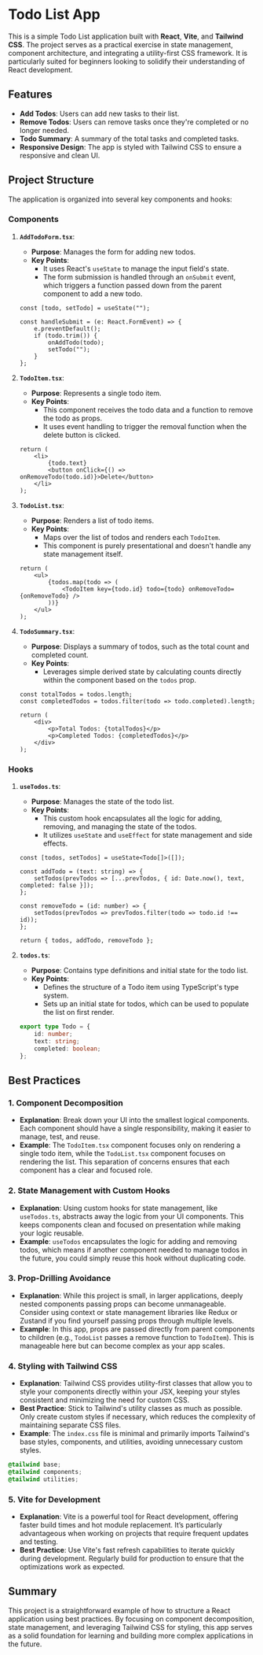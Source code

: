# Todo List App

This is a simple Todo List application built with **React**, **Vite**, and **Tailwind CSS**. The project serves as a practical exercise in state management, component architecture, and integrating a utility-first CSS framework. It is particularly suited for beginners looking to solidify their understanding of React development.

## Features

- **Add Todos**: Users can add new tasks to their list.
- **Remove Todos**: Users can remove tasks once they're completed or no longer needed.
- **Todo Summary**: A summary of the total tasks and completed tasks.
- **Responsive Design**: The app is styled with Tailwind CSS to ensure a responsive and clean UI.

## Project Structure

The application is organized into several key components and hooks:

### Components

1. **`AddTodoForm.tsx`**: 
   - **Purpose**: Manages the form for adding new todos.
   - **Key Points**:
     - It uses React's `useState` to manage the input field's state.
     - The form submission is handled through an `onSubmit` event, which triggers a function passed down from the parent component to add a new todo.

   ```tsx
   const [todo, setTodo] = useState("");

   const handleSubmit = (e: React.FormEvent) => {
       e.preventDefault();
       if (todo.trim()) {
           onAddTodo(todo);
           setTodo("");
       }
   };
   ```

2. **`TodoItem.tsx`**:
   - **Purpose**: Represents a single todo item.
   - **Key Points**:
     - This component receives the todo data and a function to remove the todo as props.
     - It uses event handling to trigger the removal function when the delete button is clicked.

   ```tsx
   return (
       <li>
           {todo.text}
           <button onClick={() => onRemoveTodo(todo.id)}>Delete</button>
       </li>
   );
   ```

3. **`TodoList.tsx`**:
   - **Purpose**: Renders a list of todo items.
   - **Key Points**:
     - Maps over the list of todos and renders each `TodoItem`.
     - This component is purely presentational and doesn't handle any state management itself.

   ```tsx
   return (
       <ul>
           {todos.map(todo => (
               <TodoItem key={todo.id} todo={todo} onRemoveTodo={onRemoveTodo} />
           ))}
       </ul>
   );
   ```

4. **`TodoSummary.tsx`**:
   - **Purpose**: Displays a summary of todos, such as the total count and completed count.
   - **Key Points**:
     - Leverages simple derived state by calculating counts directly within the component based on the `todos` prop.

   ```tsx
   const totalTodos = todos.length;
   const completedTodos = todos.filter(todo => todo.completed).length;

   return (
       <div>
           <p>Total Todos: {totalTodos}</p>
           <p>Completed Todos: {completedTodos}</p>
       </div>
   );
   ```

### Hooks

1. **`useTodos.ts`**:
   - **Purpose**: Manages the state of the todo list.
   - **Key Points**:
     - This custom hook encapsulates all the logic for adding, removing, and managing the state of the todos. 
     - It utilizes `useState` and `useEffect` for state management and side effects.

   ```tsx
   const [todos, setTodos] = useState<Todo[]>([]);

   const addTodo = (text: string) => {
       setTodos(prevTodos => [...prevTodos, { id: Date.now(), text, completed: false }]);
   };

   const removeTodo = (id: number) => {
       setTodos(prevTodos => prevTodos.filter(todo => todo.id !== id));
   };

   return { todos, addTodo, removeTodo };
   ```

2. **`todos.ts`**:
   - **Purpose**: Contains type definitions and initial state for the todo list.
   - **Key Points**:
     - Defines the structure of a Todo item using TypeScript's type system.
     - Sets up an initial state for todos, which can be used to populate the list on first render.

   ```ts
   export type Todo = {
       id: number;
       text: string;
       completed: boolean;
   };
   ```

## Best Practices

### 1. **Component Decomposition**
   - **Explanation**: Break down your UI into the smallest logical components. Each component should have a single responsibility, making it easier to manage, test, and reuse.
   - **Example**: The `TodoItem.tsx` component focuses only on rendering a single todo item, while the `TodoList.tsx` component focuses on rendering the list. This separation of concerns ensures that each component has a clear and focused role.

### 2. **State Management with Custom Hooks**
   - **Explanation**: Using custom hooks for state management, like `useTodos.ts`, abstracts away the logic from your UI components. This keeps components clean and focused on presentation while making your logic reusable.
   - **Example**: `useTodos` encapsulates the logic for adding and removing todos, which means if another component needed to manage todos in the future, you could simply reuse this hook without duplicating code.

### 3. **Prop-Drilling Avoidance**
   - **Explanation**: While this project is small, in larger applications, deeply nested components passing props can become unmanageable. Consider using context or state management libraries like Redux or Zustand if you find yourself passing props through multiple levels.
   - **Example**: In this app, props are passed directly from parent components to children (e.g., `TodoList` passes a remove function to `TodoItem`). This is manageable here but can become complex as your app scales.

### 4. **Styling with Tailwind CSS**
   - **Explanation**: Tailwind CSS provides utility-first classes that allow you to style your components directly within your JSX, keeping your styles consistent and minimizing the need for custom CSS.
   - **Best Practice**: Stick to Tailwind's utility classes as much as possible. Only create custom styles if necessary, which reduces the complexity of maintaining separate CSS files.
   - **Example**: The `index.css` file is minimal and primarily imports Tailwind's base styles, components, and utilities, avoiding unnecessary custom styles.

   ```css
   @tailwind base;
   @tailwind components;
   @tailwind utilities;
   ```

### 5. **Vite for Development**
   - **Explanation**: Vite is a powerful tool for React development, offering faster build times and hot module replacement. It’s particularly advantageous when working on projects that require frequent updates and testing.
   - **Best Practice**: Use Vite's fast refresh capabilities to iterate quickly during development. Regularly build for production to ensure that the optimizations work as expected.

## Summary

This project is a straightforward example of how to structure a React application using best practices. By focusing on component decomposition, state management, and leveraging Tailwind CSS for styling, this app serves as a solid foundation for learning and building more complex applications in the future.